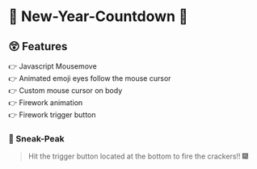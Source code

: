 # 🥂 New-Year-Countdown 🥂

## 😲 Features

👉  Javascript Mousemove <br/>
👉  Animated emoji eyes follow the mouse cursor<br/>
👉  Custom mouse cursor on body<br/>
👉  Firework animation<br/>
👉  Firework trigger button<br/>

### 👀 Sneak-Peak 


> Hit the trigger button located at the bottom to fire the crackers!! 🎆

